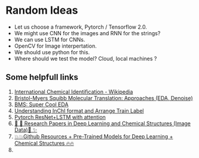 # Random Ideas

 * Let us choose a framework, Pytorch / Tensorflow 2.0.
 * We might use CNN for the images and RNN for the strings?
 * We can use LSTM for CNNs. 
 * OpenCV for Image interpertation.
 * We should use python for this.
 * Where should we test the model? Cloud, local machines ?

## Some helpfull links

1. [International Chemical Identification - Wikipedia](https://en.wikipedia.org/wiki/International_Chemical_Identifier)
2. [Bristol-Myers Squibb Molecular Translation: Approaches (EDA, Denoise)](https://www.kaggle.com/maksymshkliarevskyi/bms-moleculartranslation-approaches-eda-denoise) 
3. [BMS: Super Cool EDA](https://www.kaggle.com/maunish/bms-super-cool-eda)
4. [Understanding InChI format and Arrange Train Label](https://www.kaggle.com/wineplanetary/understanding-inchi-format-and-arrange-train-label)
5. [Pytorch ResNet+LSTM with attention](https://www.kaggle.com/pasewark/pytorch-resnet-lstm-with-attention)
6. [🎊 🎉 Research Papers in Deep Learning and Chemical Structures (Image Data)🌟 ✨](https://www.kaggle.com/c/bms-molecular-translation/discussion/223218)
7. [💥💥Github Resources + Pre-Trained Models for Deep Learning + Chemical Structures 🔥🔥](https://www.kaggle.com/c/bms-molecular-translation/discussion/223223)
8. 

